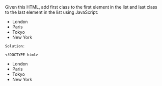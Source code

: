 Given this HTML, add first class to the first element in the list and last class to the last element in the list using JavaScript:

<ul>
  <li>London</li>
  <li>Paris</li>
  <li>Tokyo</li>
  <li>New York</li>
</ul>

	Solution:

	<!DOCTYPE html>
<html>
<head>
  <meta charset="utf-8">
  <meta name="viewport" content="width=device-width">
  <title>JS Bin</title>
  
  <style>
.first {
  background-color: red;
}

.last {
  background-color: red;
}
  </style>
</head>
<body> 

<ul
  ><li>London</li
  ><li>Paris</li
  ><li>Tokyo</li
  ><li>New York</li
></ul>

  <script>
    var hello =     document.querySelector('ul').firstChild;
var world = document.querySelector('ul').lastChild;



hello.setAttribute('class', 'first');

world.setAttribute('class', 'last');
  

    
    
  </script>
  
</body>
</html>